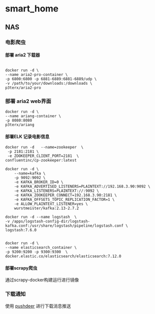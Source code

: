 # smart_home

## NAS

### 电影爬虫

#### 部署 aria2 下载器

```

docker run -d \
--name aria2-pro-container \
-p 6800:6800 -p 6881-6889:6881-6889/udp \
-v /path/to/your/downloads:/downloads \
p3terx/aria2-pro

```

### 部署 aria2 web界面

```
docker run -d \
--name ariang-container \
-p 8080:8080 
p3terx/ariang

```

#### 部署ELK 记录电影信息

```
docker run -d   --name=zookeeper  \
 -p 2181:2181 \
 -e ZOOKEEPER_CLIENT_PORT=2181  \
confluentinc/cp-zookeeper:latest

docker run -d \
    --name=kafka \
    -p 9092:9092 \
    -e KAFKA_BROKER_ID=0 \
    -e KAFKA_ADVERTISED_LISTENERS=PLAINTEXT://192.168.3.90:9092 \
    -e KAFKA_LISTENERS=PLAINTEXT://:9092 \
    -e KAFKA_ZOOKEEPER_CONNECT=192.168.3.90:2181 \
    -e KAFKA_OFFSETS_TOPIC_REPLICATION_FACTOR=1 \
    -e ALLOW_PLAINTEXT_LISTENER=yes \
    wurstmeister/kafka:2.13-2.7.2

docker run -d --name logstash  \
-v /apps/logstash-config-dir/logstash-kafka.conf:/usr/share/logstash/pipeline/logstash.conf \
logstash:7.6.0


docker run -d \
--name elasticsearch_container \
-p 9200:9200 -p 9300:9300  \
docker.elastic.co/elasticsearch/elasticsearch:7.12.0

```

#### 部署scrapy爬虫

通过scrapy-docker构建运行进行镜像

### 下载通知

使用 [pushdeer](http://www.pushdeer.com) 进行下载消息推送